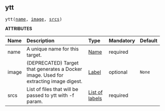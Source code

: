<!-- Generated with Stardoc: http://skydoc.bazel.build -->



<a id="ytt"></a>

## ytt

<pre>
ytt(<a href="#ytt-name">name</a>, <a href="#ytt-image">image</a>, <a href="#ytt-srcs">srcs</a>)
</pre>



**ATTRIBUTES**


| Name  | Description | Type | Mandatory | Default |
| :------------- | :------------- | :------------- | :------------- | :------------- |
| <a id="ytt-name"></a>name |  A unique name for this target.   | <a href="https://bazel.build/concepts/labels#target-names">Name</a> | required |  |
| <a id="ytt-image"></a>image |  (DEPRECATED) Target that generates a Docker image. Used for extracting image digest.   | <a href="https://bazel.build/concepts/labels">Label</a> | optional | <code>None</code> |
| <a id="ytt-srcs"></a>srcs |  List of files that will be passed to ytt with -f param.   | <a href="https://bazel.build/concepts/labels">List of labels</a> | required |  |


